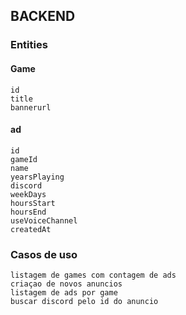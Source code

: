 ## BACKEND

### Entities 

#### Game 

    id
    title
    bannerurl
#### ad

    id 
    gameId
    name
    yearsPlaying
    discord
    weekDays
    hoursStart
    hoursEnd 
    useVoiceChannel 
    createdAt

### Casos de uso 

    listagem de games com contagem de ads
    criaçao de novos anuncios
    listagem de ads por game 
    buscar discord pelo id do anuncio 

